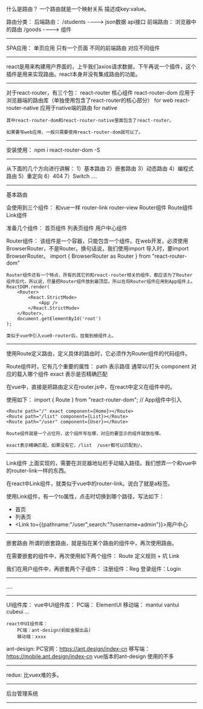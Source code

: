 什么是路由？
    一个路由就是一个映射关系  描述成key:value。

路由分类：
    后端路由：
        /students   ---->   json数据      api接口
    前端路由：
        浏览器中的路由   /goods   ---->   组件

----------------------------------

SPA应用：
    单页应用   只有一个页面   不同的前端路由  对应不同组件

----------------------------------

react是用来构建用户界面的，上午我们axios请求数据，下午再说一个插件，这个插件是用来实现路由。react本身并没有集成路由的功能。  

----------------------------------

对于react-router，有三个包：
    react-router 核心组件
    react-router-dom 应用于浏览器端的路由库（单独使用包含了react-router的核心部分）  for web
    react-router-native 应用于native端的路由  for native 

    其中react-router-dom和react-router-native里面包含了react-router。

    如果要写web应用，一般只需要使用react-router-dom就可以了。

----------------------------------

安装使用： npm i react-router-dom -S  

----------------------------------

从下面的几个方向进行讲解：
    1）基本路由
    2）嵌套路由
    3）动态路由
    4）编程式路由
    5）重定向
    6）404
    7）Switch
    ....

----------------------------------

基本路由

会使用到三个组件：  和vue一样   router-link   router-view
    Router组件
    Route组件
    Link组件

准备几个组件：
    首页组件
    列表页组件
    用户中心组件

Router组件：
    该组件是一个容器，只能包含一个组件。在web开发，必须使用BrowserRouter，不是Router。换句话说，我们使用import 导入时，要import BrowserRouter。
    import { BrowserRouter as Router } from "react-router-dom"

    Router组件还有一个特点，所有的其它的和react-router相关的组件，都应该为了Router组件后代，所以说，尽量把Router组件放到最顶层。所以在将Router组件应用到App组件上。
    ReactDOM.render(
        <Router>
            <React.StrictMode>
                <App />
            </React.StrictMode>
        </Router>,
        document.getElementById('root')
    );

    类似于vue中引入vue0-router后，挂载到根组件上。

----------------------------------

使用Route定义路由，定义具体的路由时，它必须作为Router组件的代码组件。

Route组件时，它有几个重要的属性：
    path  表示路径   通常以/打头 
    component   对应的载入哪个组件
    exact  表示是否精确匹配

在vue中，直接是把路由定义在router.js中，在react中定义在组件中的。

使用如下：
    import { Route } from "react-router-dom";  // App组件中引入

    <Route path="/" exact component={Home}></Route>
    <Route path="/list" component={List}></Route>
    <Route path="/user" component={User}></Route>

    Route组件就是一个占位符，这个组件写在哪，对应的要显示的组件就放在哪。

    exact表示精确匹配，如果没有它，/list  /user都可以匹配到/。

----------------------------------

Link组件  上面实现的，需要在浏览器地址栏手动输入路径。我们想弄一个和vue中的router-link一样的东西。

在react中Link组件，就类似于vue中的router-link。说白了就是a标签。

使用Link组件，有一个to属性，点击时切换到哪个路径，写法如下：
    <ul>
        <li><Link to="/">首页</Link></li>
        <li><Link to="/list">列表页</Link></li>
        <li><Link to={{pathname:"/user",search:"?username=admin"}}>用户中心</Link></li>
    </ul>

----------------------------------

嵌套路由
  所谓的嵌套路由，就是指在某个路由的组件中，再次使用路由。

在需要嵌套的组件中，再次使用如下两个组件：
  Route  定义规则 + 坑
  Link  

我们在用户组件中，再嵌套两个子组件：
    注册组件：Reg
    登录组件：Login

----------------------------------

.... 


----------------------------------

UI组件库：
    vue中UI组件库：
        PC端：  ElementUI
        移动端： mantui  vantui  cubeui ...

    react中UI组件库：
        PC端：ant-design(蚂蚁金服出品)
        移动端：xxxx 

ant-design:
    PC官网：https://ant.design/index-cn
    移写端：https://mobile.ant.design/index-cn
    vue版本的ant-design  使用的不多

----------------------------------
redux:
    比vuex难的多。

----------------------------------
后台管理系统


----------------------------------




